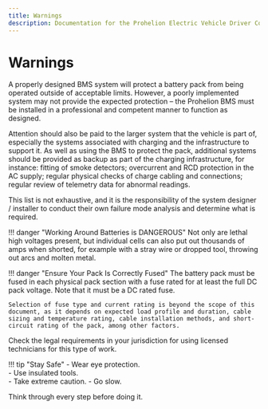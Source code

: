 ```yaml
---
title: Warnings
description: Documentation for the Prohelion Electric Vehicle Driver Controls
---
```


# Warnings

A properly designed BMS system will protect a battery pack from being operated outside of acceptable limits.  However, a poorly implemented system may not provide the expected protection – the Prohelion BMS must be installed in a professional and competent manner to function as designed. 

Attention should also be paid to the larger system that the vehicle is part of, especially the systems associated with charging and the infrastructure to support it.  As well as using the BMS to protect the pack, additional systems should be provided as backup as part of the charging infrastructure, for instance: fitting of smoke detectors; overcurrent and RCD protection in the AC supply; regular physical checks of charge cabling and connections; regular review of telemetry data for abnormal readings.   

This list is not exhaustive, and it is the responsibility of the system designer / installer to conduct their own failure mode analysis and determine what is required. 

!!! danger "Working Around Batteries is DANGEROUS"
    Not only are lethal high voltages present, but individual cells can also put out thousands of amps when shorted, for example with a stray wire or dropped tool, throwing out arcs and molten metal. 

!!! danger "Ensure Your Pack Is Correctly Fused"
    The battery pack must be fused in each physical pack section with a fuse rated for at least the full DC pack voltage.  Note that it must be a DC rated fuse. 
    
    Selection of fuse type and current rating is beyond the scope of this document, as it depends on expected load profile and duration, cable sizing and temperature rating, cable installation methods, and short-circuit rating of the pack, among other factors. 

Check the legal requirements in your jurisdiction for using licensed technicians for this type of work. 

!!! tip "Stay Safe"
    - Wear eye protection.  
    - Use insulated tools.  
    - Take extreme caution.
    - Go slow. 

Think through every step before doing it. 